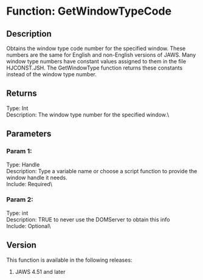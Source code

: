 # Function: GetWindowTypeCode

## Description

Obtains the window type code number for the specified window. These
numbers are the same for English and non-English versions of JAWS. Many
window type numbers have constant values assigned to them in the file
HJCONST.JSH. The GetWindowType function returns these constants instead
of the window type number.

## Returns

Type: Int\
Description: The window type number for the specified window.\

## Parameters

### Param 1:

Type: Handle\
Description: Type a variable name or choose a script function to provide
the window handle it needs.\
Include: Required\

### Param 2:

Type: int\
Description: TRUE to never use the DOMServer to obtain this info\
Include: Optional\

## Version

This function is available in the following releases:

1.  JAWS 4.51 and later
